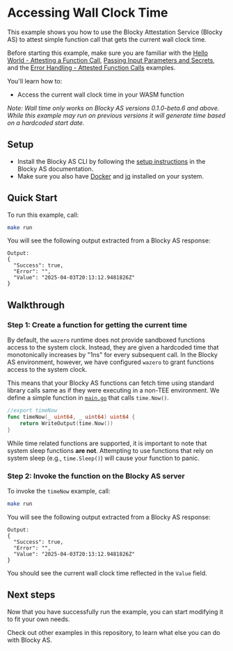 # Accessing Wall Clock Time

This example shows you how to use the Blocky Attestation Service (Blocky AS) to
attest simple function call that gets the current wall clock time.

Before starting this example, make sure you are familiar with the
[Hello World - Attesting a Function Call](../hello_world_attest_fn_call/README.md),
[Passing Input Parameters and Secrets](../params_and_secrets/README.md),
and the
[Error Handling - Attested Function Calls](../error_handling_attest_fn_call/README.md)
examples.

You'll learn how to:

- Access the current wall clock time in your WASM function

*Note: Wall time only works on Blocky AS versions 0.1.0-beta.6 and above.
While this example may run on previous versions it will generate time based
on a hardcoded start date.*

## Setup

- Install the Blocky AS CLI by following the
  [setup instructions](https://blocky-docs.redocly.app/attestation-service/{{AS_VERSION}}/setup)
  in the Blocky AS documentation.
- Make sure you also have
  [Docker](https://www.docker.com/) and [jq](https://jqlang.org/) installed on
  your system.

## Quick Start

To run this example, call:

```bash
make run
```

You will see the following output extracted from a Blocky AS response:

```
Output:
{
  "Success": true,
  "Error": "",
  "Value": "2025-04-03T20:13:12.9481826Z"
}
```

## Walkthrough

### Step 1: Create a function for getting the current time

By default, the `wazero` runtime does not provide sandboxed functions access to
the system clock. Instead, they are given a hardcoded time that monotonically 
increases by "1ns" for every subsequent call. In the Blocky AS environment,
however, we have configured `wazero` to grant functions access to the system
clock.

This means that your Blocky AS functions can fetch time using standard library
calls same as if they were executing in a non-TEE environment. We define a 
simple function in [`main.go`](./main.go) that calls `time.Now()`.

```go
//export timeNow
func timeNow(_ uint64, _ uint64) uint64 {
    return WriteOutput(time.Now())
}
```

While time related functions are supported, it is important to note that system
sleep functions **are not**. Attempting to use functions that rely on system
sleep (e.g., `time.Sleep()`) will cause your function to panic.

### Step 2: Invoke the function on the Blocky AS server

To invoke the `timeNow` example, call:

```bash
make run
```

You will see the following output extracted from a Blocky AS response:

```
Output:
{
  "Success": true,
  "Error": "",
  "Value": "2025-04-03T20:13:12.9481826Z"
}
```

You should see the current wall clock time reflected in the `Value` field.

## Next steps

Now that you have successfully run the example, you can start modifying it to
fit your own needs.

Check out other examples in this repository, to learn what
else you can do with Blocky AS.
